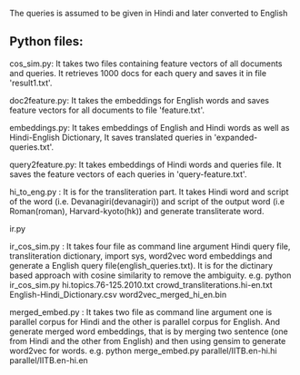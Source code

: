 The queries is assumed to be given in Hindi and later converted to English

Python files:
---------------------------
cos_sim.py: It takes two files containing feature vectors of all documents and queries. It retrieves 1000 docs for each query and saves it in file 'result1.txt'.

doc2feature.py: It takes the embeddings for English words and saves feature vectors for all documents to file 'feature.txt'.

embeddings.py: It takes embeddings of English and Hindi words as well as Hindi-English Dictionary, It saves translated queries in 'expanded-queries.txt'. 

query2feature.py: It takes embeddings of Hindi words and queries file. It saves the feature vectors of each queries in 'query-feature.txt'. 

hi_to_eng.py : It is for the transliteration part. It takes Hindi word and script of the word (i.e. Devanagiri(devanagiri)) and script of the output word (i.e Roman(roman), Harvard-kyoto(hk)) and generate transliterate word.

ir.py

ir_cos_sim.py : It takes four file as command line argument Hindi query file,  transliteration dictionary, import sys, word2vec word embeddings and generate a English query file(english_queries.txt). It is for the dictinary based approach with cosine similarity to remove the ambiguity.
e.g. python ir_cos_sim.py hi.topics.76-125.2010.txt crowd_transliterations.hi-en.txt English-Hindi_Dictionary.csv word2vec_merged_hi_en.bin


merged_embed.py : It takes two file as command line argument one is parallel corpus for Hindi and the other is parallel corpus for English. And generate merged word embeddings, that is by merging two sentence (one from Hindi and the other from English) and then using gensim to generate word2vec for words.
e.g. python merge_embed.py parallel/IITB.en-hi.hi parallel/IITB.en-hi.en 


